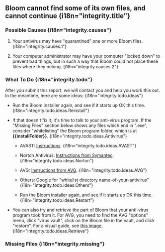 ## Bloom cannot find some of its own files, and cannot continue {i18n="integrity.title"}

### Possible Causes {i18n="integrity.causes"}

1) Your antivirus may have "quarantined" one or more Bloom files. {i18n="integrity.causes.1"}

2) Your computer administrator may have your computer "locked down" to prevent bad things, but in such a way that Bloom could not place these files where they belong.  {i18n="integrity.causes.2"}

### What To Do {i18n="integrity.todo"}

After you submit this report, we will contact you and help you work this out. In the meantime, here are some ideas: {i18n="integrity.todo.ideas"}


* Run the Bloom installer again, and see if it starts up OK this time. {i18n="integrity.todo.ideas.Reinstall"}

* If that doesn't fix it, it's time to talk to your anti-virus program. If the "Missing Files" section below shows any files which end in ".exe",  consider "whitelisting" the Bloom program folder, which is at **{{installFolder}}**. {i18n="integrity.todo.ideas.Antivirus"}
    * AVAST: [Instructions](http://www.getavast.net/support/managing-exceptions). {i18n="integrity.todo.ideas.AVAST"}
    * Norton Antivirus: [Instructions from Symantec](https://support.symantec.com/en_US/article.HOWTO80920.html). {i18n="integrity.todo.ideas.Norton"}
    * AVG: [Instructions from AVG](https://support.avg.com/SupportArticleView?l=en_US&urlname=How-to-exclude-file-folder-or-website-from-AVG-scanning). {i18n="integrity.todo.ideas.AVG"}
    * Others: Google for "whitelist directory name-of-your-antivirus" {i18n="integrity.todo.ideas.Others"}

    * Run the Bloom installer again, and see if it starts up OK this time. {i18n="integrity.todo.ideas.Restart"}

* You can also try and retrieve the part of Bloom that your anti-virus program took from it. For AVG, you need to find the AVG "options" menu, click "virus vault", click on the Bloom file in the vault, and click "restore". For a visual guide, see [this image](https://i.imgur.com/dlRrsSN.png). {i18n="integrity.todo.ideas.Retrieve"}

### Missing Files {i18n="integrity.missing"}
